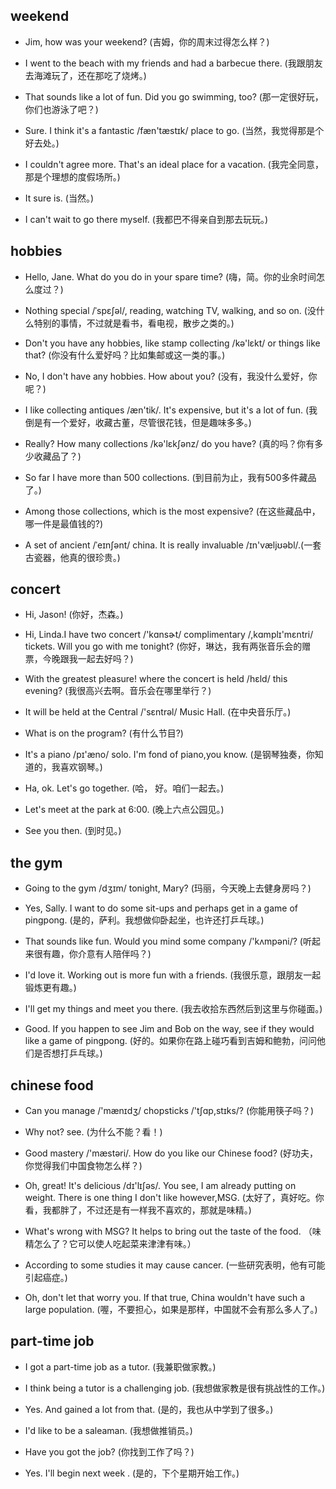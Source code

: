 ## weekend

- Jim, how was your weekend? (吉姆，你的周末过得怎么样？)

* I went to the beach with my friends and had a barbecue there. (我跟朋友去海滩玩了，还在那吃了烧烤。)

- That sounds like a lot of fun. Did you go swimming, too? (那一定很好玩，你们也游泳了吧？)

* Sure. I think it's a fantastic /fæn'tæstɪk/ place to go. (当然，我觉得那是个好去处。)
 
- I couldn't agree more. That's an ideal place for a vacation. (我完全同意，那是个理想的度假场所。)

* It sure is. (当然。)

- I can't wait to go there myself. (我都巴不得亲自到那去玩玩。)

## hobbies

- Hello, Jane. What do you do in your spare time? (嗨，简。你的业余时间怎么度过？)
 
* Nothing special /ˈspɛʃəl/, reading, watching TV, walking, and so on. (没什 么特别的事情，不过就是看书，看电视，散步之类的。)

- Don't you have any hobbies, like stamp collecting /kə'lɛkt/ or things like that? (你没有什么爱好吗？比如集邮或这一类的事。)

* No, I don't have any hobbies. How about you? (没有，我没什么爱好，你呢？)

- I like collecting antiques /æn'tik/. It's expensive, but it's a lot of fun. (我倒是有一个爱好，收藏古董，尽管很花钱，但是趣味多多。)

* Really? How many collections /kə'lɛkʃənz/ do you have? (真的吗？你有多少收藏品了？)

- So far I have more than 500 collections. (到目前为止，我有500多件藏品了。)

* Among those collections, which is the most expensive? (在这些藏品中，哪一件是最值钱的?)

- A set of ancient /ˈeɪnʃənt/ china. It is really invaluable /ɪn'væljʊəbl/.(一套古瓷器，他真的很珍贵。)

## concert

- Hi, Jason! (你好，杰森。)

* Hi, Linda.I have two concert /'kɑnsɚt/ complimentary /,kɑmplɪ'mɛntri/ tickets. Will you go with me tonight? (你好，琳达，我有两张音乐会的赠票，今晚跟我一起去好吗？)

- With the greatest pleasure! where the concert is held /hɛld/ this evening? (我很高兴去啊。音乐会在哪里举行？)

* It will be held at the Central /'sɛntrəl/ Music Hall. (在中央音乐厅。)

- What is on the program? (有什么节目?)

* It's a piano /pɪ'æno/ solo. I'm fond of piano,you know. (是钢琴独奏，你知道的，我喜欢钢琴。)

- Ha, ok. Let's go together. (哈， 好。咱们一起去。)

* Let's meet at the park at 6:00. (晚上六点公园见。)

- See you then. (到时见。)

## the gym

- Going to the gym /dʒɪm/ tonight, Mary? (玛丽，今天晚上去健身房吗？)
 
* Yes, Sally. I want to do some sit-ups and perhaps get in a game of pingpong. (是的，萨利。我想做仰卧起坐，也许还打乒乓球。)

- That sounds like fun. Would you mind some company /'kʌmpəni/? (听起来很有趣，你介意有人陪伴吗？)

* I'd love it. Working out is more fun with a friends. (我很乐意，跟朋友一起锻炼更有趣。)

- I'll get my things and meet you there. (我去收拾东西然后到这里与你碰面。)

* Good. If you happen to see Jim and Bob on the way, see if they would like a game of pingpong. (好的。如果你在路上碰巧看到吉姆和鲍勃，问问他们是否想打乒乓球。)

## chinese food 

- Can you manage /'mænɪdʒ/ chopsticks /'tʃɑp,stɪks/? (你能用筷子吗？)

* Why not? see. (为什么不能？看！)

- Good mastery /'mæstəri/. How do you like our Chinese food? (好功夫，你觉得我们中国食物怎么样？)

* Oh, great! It's delicious /dɪ'lɪʃəs/. You see, I am already putting on weight. There is one thing I don't like however,MSG. (太好了，真好吃。你看，我都胖了，不过还是有一样我不喜欢的，那就是味精。)

- What's wrong with MSG? It helps to bring out the taste of the food. （味精怎么了？它可以使人吃起菜来津津有味。）

* According to some studies it may cause cancer. (一些研究表明，他有可能引起癌症。)

- Oh, don't let that worry you. If that true, China wouldn't have such a large population. (喔，不要担心，如果是那样，中国就不会有那么多人了。)

## part-time job

- I got a part-time job as a tutor. (我兼职做家教。)

* I think being a tutor is a challenging job. (我想做家教是很有挑战性的工作。)

- Yes. And gained a lot from that. (是的，我也从中学到了很多。)

* I'd like to be a saleaman. (我想做推销员。)

- Have you got the job? (你找到工作了吗？)

* Yes. I'll begin next week . (是的，下个星期开始工作。)
